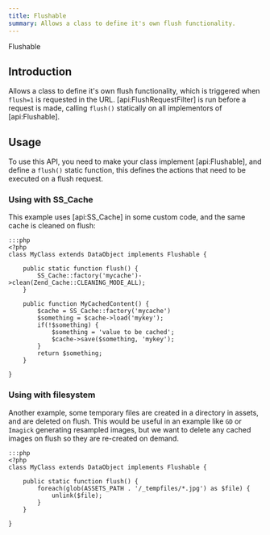 ```yaml
---
title: Flushable
summary: Allows a class to define it's own flush functionality.
---
```

 Flushable

## Introduction

Allows a class to define it's own flush functionality, which is triggered when `flush=1` is requested in the URL.
[api:FlushRequestFilter] is run before a request is made, calling `flush()` statically on all
implementors of [api:Flushable].

## Usage

To use this API, you need to make your class implement [api:Flushable], and define a `flush()` static function,
this defines the actions that need to be executed on a flush request.

### Using with SS_Cache

This example uses [api:SS_Cache] in some custom code, and the same cache is cleaned on flush:

	:::php
	<?php
	class MyClass extends DataObject implements Flushable {
	
		public static function flush() {
			SS_Cache::factory('mycache')->clean(Zend_Cache::CLEANING_MODE_ALL);
		}
	
		public function MyCachedContent() {
			$cache = SS_Cache::factory('mycache')
			$something = $cache->load('mykey');
			if(!$something) {
				$something = 'value to be cached';
				$cache->save($something, 'mykey');
			}
			return $something;
		}
	
	}

### Using with filesystem

Another example, some temporary files are created in a directory in assets, and are deleted on flush. This would be
useful in an example like `GD` or `Imagick` generating resampled images, but we want to delete any cached images on
flush so they are re-created on demand.

	:::php
	<?php
	class MyClass extends DataObject implements Flushable {
	
		public static function flush() {
			foreach(glob(ASSETS_PATH . '/_tempfiles/*.jpg') as $file) {
				unlink($file);
			}
		}
	
	}

